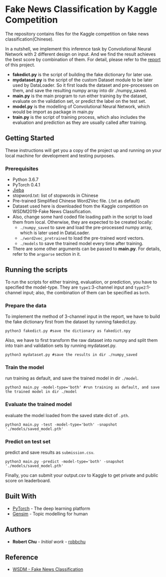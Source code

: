 # Fake News Classification by Kaggle Competition

The repository contains files for the Kaggle competition on fake news classification(Chinese).

In a nutshell, we implement this inference task by Convolutional Neural Network with 2 different design on input. And we find the result achieves the best score by combination of them. For detail, please refer to the [report](https://drive.google.com/open?id=1Ge4FcjNUcLbFVbhMke4qKA7DLaTU8Cxm) of this project.

* **fakedict.py** is the script of building the fake dictionary for later use.
* **mydataset.py** is the script of the custom Dataset module to be later used by DataLoader. 
  So it first loads the dataset and pre-processes on them, and save the resulting numpy array into dir ./numpy_saved.
* **main.py** is the main program to run either training by the dataset, evaluate on the validation set, or predict the label on the test set.
* **model.py** is the modelling of Convolutional Neural Network, which would be import as package in main.py
* **train.py** is the script of training process, which also includes the evaluation and prediction as they are usually called after training.


## Getting Started

These instructions will get you a copy of the project up and running on your local machine for development and testing purposes. 

### Prerequisites
* Python 3.6.7
* PyTorch 0.4.1
* [Jieba](https://github.com/fxsjy/jieba)
* stopword.txt: list of stopwords in Chinese
* Pre-trained Simplified Chinese Word2Vec file. (.txt as default)
* Dataset used here is downloaded from the Kaggle competition on WSDM2019-Fake News Classification.
* Also, change some hard coded file loading path in the script to load them from local. 
  Otherwise, they are expected to be created locally:
    * ```./numpy_saved``` to save and load the pre-processed numpy array, which is later used in DataLoader.
    * ```./word2vec_pretrained``` to load the pre-trained word vectors.
    * ```./models``` to save the trained model every time after training.
* There are some other arguments can be passed to **main.py**. For details, refer to the ```argparse``` section in it.


## Running the scripts

To run the scripts for either training, evaluation, or prediction, you have to specified the model-type. They are ```type1```:3-channel input and ```type2```:1-channel input; also, the combination of them can be specified as ```both```.

### Prepare the data
To implement the method of 3-channel input in the report, we have to build the fake dictionary first from the dataset by running fakedict.py.
```
python3 fakedict.py #save the dictionary as fakedict.npy
```
Also, we have to first transform the raw dataset into numpy and split them into train and validation sets by running mydataset.py.
```
python3 mydataset.py #save the results in dir ./numpy_saved
```

### Train the model
run training as default, and save the trained model in dir ```./model```.
```
python3 main.py -model-type='both' #run training as default, and save the trained model in dir ./model
```
### Evaluate the trained model
evaluate the model loaded from the saved state dict of ```.pth```.
```
python3 main.py -test -model-type='both' -snapshot './models/saved_model.pth' 
```
### Predict on test set
predict and save results as ```submission.csv```.
```
python3 main.py -predict -model-type='both' -snapshot './models/saved_model.pth' 
```
Finally, you can submit your output.csv to Kaggle to get private and public score on leaderboard.


## Built With

* [PyTorch](https://pytorch.org/) - The deep learning platform
* [Gensim](https://radimrehurek.com/gensim/index.html/) - Topic modelling for human


## Authors

* **Robert Chu** - *Initial work* - [robbchu](https://github.com/robbchu)


## Reference

* [WSDM - Fake News Classification](https://www.kaggle.com/c/fake-news-pair-classification-challenge/overview)